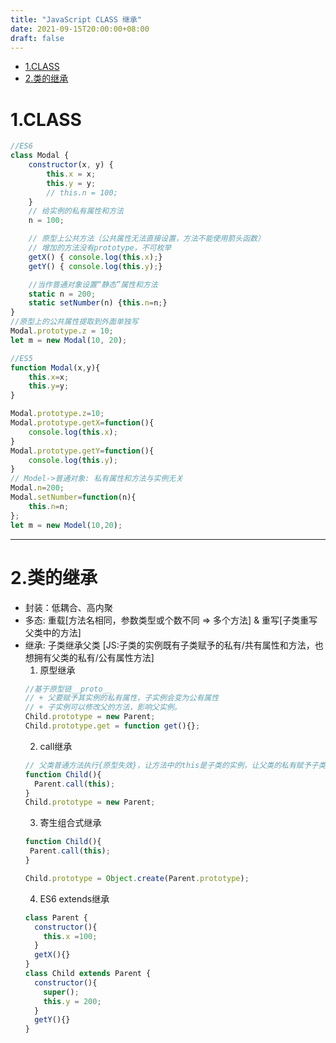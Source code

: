 ```yaml
---
title: "JavaScript CLASS 继承"
date: 2021-09-15T20:00:00+08:00
draft: false
---
```

- [1.CLASS](#1class)
- [2.类的继承](#2类的继承)
 
# 1.CLASS
```js
//ES6
class Modal {
    constructor(x, y) {
        this.x = x;
        this.y = y;
        // this.n = 100;
    } 
    // 给实例的私有属性和方法
    n = 100;

    // 原型上公共方法（公共属性无法直接设置，方法不能使用箭头函数）
    // 增加的方法没有prototype，不可枚举
    getX() { console.log(this.x);}
    getY() { console.log(this.y);}

    //当作普通对象设置“静态”属性和方法
    static n = 200;
    static setNumber(n) {this.n=n;}
}
//原型上的公共属性提取到外面单独写
Modal.prototype.z = 10;
let m = new Modal(10, 20);

//ES5
function Modal(x,y){
    this.x=x;
    this.y=y;
}

Modal.prototype.z=10;
Modal.prototype.getX=function(){
    console.log(this.x);
}
Modal.prototype.getY=function(){
    console.log(this.y);
}
// Model->普通对象: 私有属性和方法与实例无关
Modal.n=200;
Modal.setNumber=function(n){
    this.n=n;
};
let m = new Model(10,20);

```
---
# 2.类的继承

- 封装：低耦合、高内聚
- 多态: 重载[方法名相同，参数类型或个数不同 => 多个方法] & 重写[子类重写父类中的方法]
- 继承: 子类继承父类 [JS:子类的实例既有子类赋予的私有/共有属性和方法，也想拥有父类的私有/公有属性方法]
  1. 原型继承
  ```js
  //基于原型链__proto__
  // + 父要赋予其实例的私有属性，子实例会变为公有属性
  // + 子实例可以修改父的方法，影响父实例。
  Child.prototype = new Parent;
  Child.prototype.get = function get(){};
  ``` 
  2. call继承
  ```js
  // 父类普通方法执行{原型失效}，让方法中的this是子类的实例，让父类的私有赋予子类实例的私有
  function Child(){
    Parent.call(this);
  }
  Child.prototype = new Parent;
  ```
  3. 寄生组合式继承
   ```js
  function Child(){
    Parent.call(this);
  }

  Child.prototype = Object.create(Parent.prototype);
  ```
  4. ES6 extends继承
  ```js
  class Parent {
    constructor(){
      this.x =100;
    }
    getX(){}
  }
  class Child extends Parent {
    constructor(){
      super();
      this.y = 200;
    }
    getY(){}
  }
  ``` 